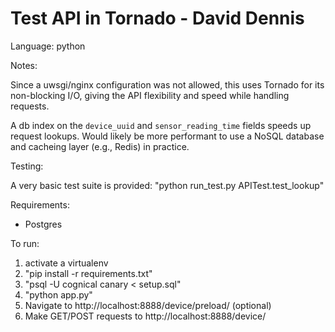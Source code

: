 Test API in Tornado - David Dennis
==================================

Language: python

Notes:

Since a uwsgi/nginx configuration was not allowed,
this uses Tornado for its non-blocking I/O, giving 
the API flexibility and speed while handling requests.

A db index on the `device_uuid` and `sensor_reading_time` fields speeds
up request lookups. Would likely be more performant to use a NoSQL database and cacheing layer (e.g., Redis) in practice.

Testing:

A very basic test suite is provided: "python run_test.py APITest.test_lookup"

Requirements:
 - Postgres

To run:
1. activate a virtualenv
2. "pip install -r requirements.txt"
3. "psql -U cognical canary < setup.sql"
4. "python app.py"
5. Navigate to http://localhost:8888/device/preload/ (optional)
5. Make GET/POST requests to http://localhost:8888/device/